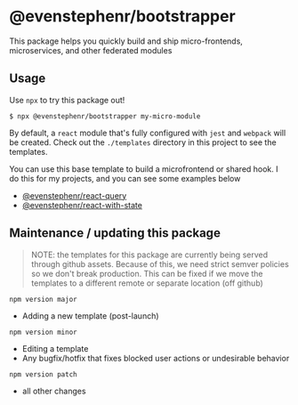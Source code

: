 # @evenstephenr/bootstrapper

This package helps you quickly build and ship micro-frontends, microservices, and other federated modules

## Usage

Use `npx` to try this package out!

```
$ npx @evenstephenr/bootstrapper my-micro-module
```

By default, a `react` module that's fully configured with `jest` and `webpack` will be created. Check out the `./templates` directory in this project to see the templates.

You can use this base template to build a microfrontend or shared hook. I do this for my projects, and you can see some examples below

* [@evenstephenr/react-query](https://www.npmjs.com/package/@evenstephenr/react-query)
* [@evenstephenr/react-with-state](https://www.npmjs.com/package/@evenstephenr/react-with-state)

## Maintenance / updating this package

> NOTE: the templates for this package are currently being served through github assets. Because of this, we need strict semver policies so we don't break production. This can be fixed if we move the templates to a different remote or separate location (off github)

`npm version major`
* Adding a new template (post-launch)

`npm version minor`
* Editing a template
* Any bugfix/hotfix that fixes blocked user actions or undesirable behavior

`npm version patch`
* all other changes
